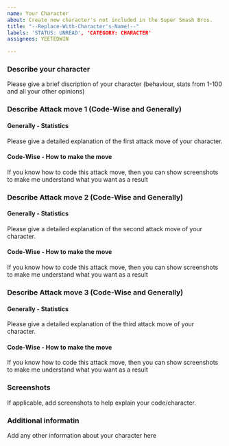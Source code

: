 ```yaml
---
name: Your Character
about: Create new character's not included in the Super Smash Bros.
title: "--Replace-With-Character's-Name!--"
labels: 'STATUS: UNREAD', 'CATEGORY: CHARACTER'
assignees: YEETEDWIN

---
```


### **Describe your character**

Please give a brief discription of your character (behaviour, stats from 1-100 and all your other opinions)

### **Describe Attack move 1 (Code-Wise and Generally)**

#### Generally - Statistics
Please give a detailed explanation of the first attack move of your character. 

#### Code-Wise - How to make the move
If you know how to code this attack move, then you can show screenshots to make me understand what you want as a result

### **Describe Attack move 2 (Code-Wise and Generally)**

#### Generally - Statistics
Please give a detailed explanation of the second attack move of your character. 

#### Code-Wise - How to make the move
If you know how to code this attack move, then you can show screenshots to make me understand what you want as a result

### **Describe Attack move 3 (Code-Wise and Generally)**

#### Generally - Statistics
Please give a detailed explanation of the third attack move of your character. 

#### Code-Wise - How to make the move
If you know how to code this attack move, then you can show screenshots to make me understand what you want as a result

### **Screenshots**

If applicable, add screenshots to help explain your code/character.

### **Additional informatin**

Add any other information about your character here
